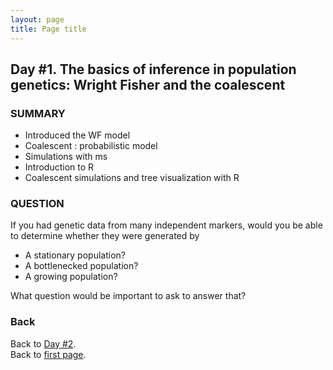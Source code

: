 ```yaml
---
layout: page
title: Page title
---
```


## Day #1. The basics of inference in population genetics: Wright Fisher and the coalescent

### SUMMARY
* Introduced the WF model
* Coalescent : probabilistic model
* Simulations with ms
* Introduction to R
* Coalescent simulations and tree visualization with R

### QUESTION
If you had genetic data from many independent markers, would you be able to determine whether they were generated by

* A stationary population?
* A bottlenecked population?
* A growing population?

 What question would be important to ask to answer that?  

### Back

Back to [Day #2](./Day2_DemogInf1.md).  
Back to [first page](https://gtpb.github.io/COURSE/).
